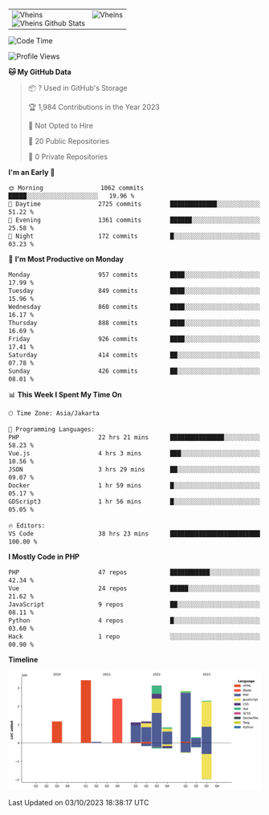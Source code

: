 <table>
  <tr>
    <td valign="top">
      <img src="https://github-readme-streak-stats.herokuapp.com/?user=Vheins&" alt="Vheins" /><br/>
      <img src="https://github-readme-stats.vercel.app/api?username=vheins&count_private=true&show_icons=true" alt="Vheins Github Stats">
    </td>
    <td valign="top">
      <img src="https://github-readme-stats.vercel.app/api/top-langs/?username=Vheins&count_private=true" alt="Vheins" /><br/>
    </td>
  </tr>
</table>

<!--START_SECTION:waka-->
![Code Time](http://img.shields.io/badge/Code%20Time-683%20hrs%2023%20mins-blue)

![Profile Views](http://img.shields.io/badge/Profile%20Views-0-blue)

**🐱 My GitHub Data** 

> 📦 ? Used in GitHub's Storage 
 > 
> 🏆 1,984 Contributions in the Year 2023
 > 
> 🚫 Not Opted to Hire
 > 
> 📜 20 Public Repositories 
 > 
> 🔑 0 Private Repositories 
 > 
**I'm an Early 🐤** 

```text
🌞 Morning                1062 commits        █████░░░░░░░░░░░░░░░░░░░░   19.96 % 
🌆 Daytime                2725 commits        █████████████░░░░░░░░░░░░   51.22 % 
🌃 Evening                1361 commits        ██████░░░░░░░░░░░░░░░░░░░   25.58 % 
🌙 Night                  172 commits         █░░░░░░░░░░░░░░░░░░░░░░░░   03.23 % 
```
📅 **I'm Most Productive on Monday** 

```text
Monday                   957 commits         ████░░░░░░░░░░░░░░░░░░░░░   17.99 % 
Tuesday                  849 commits         ████░░░░░░░░░░░░░░░░░░░░░   15.96 % 
Wednesday                860 commits         ████░░░░░░░░░░░░░░░░░░░░░   16.17 % 
Thursday                 888 commits         ████░░░░░░░░░░░░░░░░░░░░░   16.69 % 
Friday                   926 commits         ████░░░░░░░░░░░░░░░░░░░░░   17.41 % 
Saturday                 414 commits         ██░░░░░░░░░░░░░░░░░░░░░░░   07.78 % 
Sunday                   426 commits         ██░░░░░░░░░░░░░░░░░░░░░░░   08.01 % 
```


📊 **This Week I Spent My Time On** 

```text
🕑︎ Time Zone: Asia/Jakarta

💬 Programming Languages: 
PHP                      22 hrs 21 mins      ███████████████░░░░░░░░░░   58.23 % 
Vue.js                   4 hrs 3 mins        ███░░░░░░░░░░░░░░░░░░░░░░   10.56 % 
JSON                     3 hrs 29 mins       ██░░░░░░░░░░░░░░░░░░░░░░░   09.07 % 
Docker                   1 hr 59 mins        █░░░░░░░░░░░░░░░░░░░░░░░░   05.17 % 
GDScript3                1 hr 56 mins        █░░░░░░░░░░░░░░░░░░░░░░░░   05.05 % 

🔥 Editors: 
VS Code                  38 hrs 23 mins      █████████████████████████   100.00 % 
```

**I Mostly Code in PHP** 

```text
PHP                      47 repos            ███████████░░░░░░░░░░░░░░   42.34 % 
Vue                      24 repos            █████░░░░░░░░░░░░░░░░░░░░   21.62 % 
JavaScript               9 repos             ██░░░░░░░░░░░░░░░░░░░░░░░   08.11 % 
Python                   4 repos             █░░░░░░░░░░░░░░░░░░░░░░░░   03.60 % 
Hack                     1 repo              ░░░░░░░░░░░░░░░░░░░░░░░░░   00.90 % 
```



**Timeline**

![Lines of Code chart](https://raw.githubusercontent.com/vheins/vheins/main/assets/bar_graph.png)


 Last Updated on 03/10/2023 18:38:17 UTC
<!--END_SECTION:waka-->
